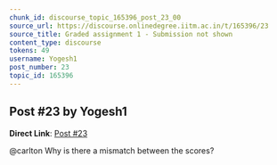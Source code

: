 ```yaml
---
chunk_id: discourse_topic_165396_post_23_00
source_url: https://discourse.onlinedegree.iitm.ac.in/t/165396/23
source_title: Graded assignment 1 - Submission not shown
content_type: discourse
tokens: 49
username: Yogesh1
post_number: 23
topic_id: 165396
---
```


## Post #23 by Yogesh1

**Direct Link**: [Post #23](https://discourse.onlinedegree.iitm.ac.in/t/165396/23)

@carlton Why is there a mismatch between the scores?
